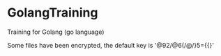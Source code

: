# GolangTraining
Training for Golang (go language)

Some files have been encrypted, the default key is '@92/@6(/@/}5={{}'
